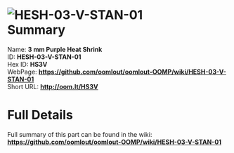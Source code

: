 
![HESH-03-V-STAN-01](https://github.com/oomlout/oomlout-OOMP/blob/master/parts/HESH-03-V-STAN-01/HESH-03-V-STAN-01_420.jpg)   
Summary
=================
  
Name: __3 mm Purple Heat Shrink__    
ID: __HESH-03-V-STAN-01__   
Hex ID: __HS3V__   
WebPage: __https://github.com/oomlout/oomlout-OOMP/wiki/HESH-03-V-STAN-01__   
Short URL: __http://oom.lt/HS3V__   

Full Details
==========================
Full summary of this part can be found in the wiki:   
__https://github.com/oomlout/oomlout-OOMP/wiki/HESH-03-V-STAN-01__    

